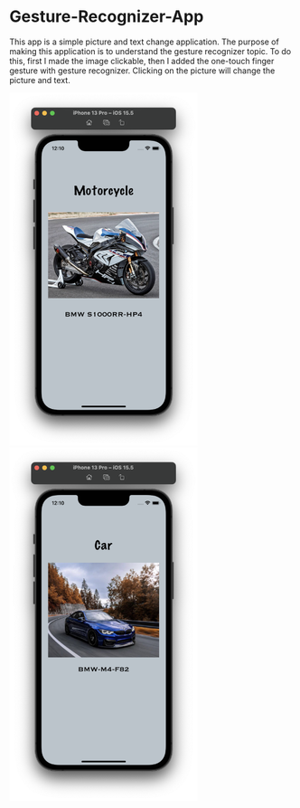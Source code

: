 # Gesture-Recognizer-App
This app is a simple picture and text change application. The purpose of making this application is to understand the gesture recognizer topic. To do this, first I made the image clickable, then I added the one-touch finger gesture with gesture recognizer. Clicking on the picture will change the picture and text.
<p float="left">
<img width="333" src="/Projects/7-Gesture-Recognizer-App/Screenshots/ss1.png">
<img width="333" src="/Projects/7-Gesture-Recognizer-App/Screenshots/ss2.png">
</p>
